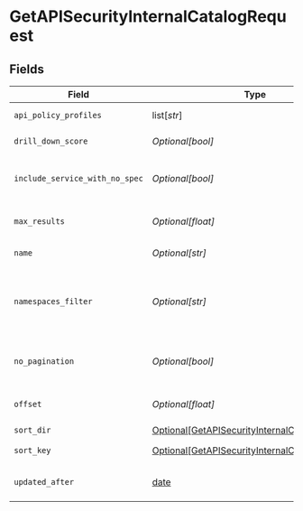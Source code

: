 # GetAPISecurityInternalCatalogRequest


## Fields

| Field                                                                                                             | Type                                                                                                              | Required                                                                                                          | Description                                                                                                       |
| ----------------------------------------------------------------------------------------------------------------- | ----------------------------------------------------------------------------------------------------------------- | ----------------------------------------------------------------------------------------------------------------- | ----------------------------------------------------------------------------------------------------------------- |
| `api_policy_profiles`                                                                                             | list[*str*]                                                                                                       | :heavy_minus_sign:                                                                                                | Names of the Api Policy Profiles                                                                                  |
| `drill_down_score`                                                                                                | *Optional[bool]*                                                                                                  | :heavy_minus_sign:                                                                                                | Return associated score                                                                                           |
| `include_service_with_no_spec`                                                                                    | *Optional[bool]*                                                                                                  | :heavy_minus_sign:                                                                                                | When false, only services with specs wikk be returned                                                             |
| `max_results`                                                                                                     | *Optional[float]*                                                                                                 | :heavy_minus_sign:                                                                                                | The number of entries to return (pagination)                                                                      |
| `name`                                                                                                            | *Optional[str]*                                                                                                   | :heavy_minus_sign:                                                                                                | the Api Catalog name filter                                                                                       |
| `namespaces_filter`                                                                                               | *Optional[str]*                                                                                                   | :heavy_minus_sign:                                                                                                | namespace filter. a base 64 representation of a list of NamespacesFilter definition object                        |
| `no_pagination`                                                                                                   | *Optional[bool]*                                                                                                  | :heavy_minus_sign:                                                                                                | When true, the pagination params will be ignored                                                                  |
| `offset`                                                                                                          | *Optional[float]*                                                                                                 | :heavy_minus_sign:                                                                                                | Return entries from this offset (pagination)                                                                      |
| `sort_dir`                                                                                                        | [Optional[GetAPISecurityInternalCatalogSortDir]](../../models/operations/getapisecurityinternalcatalogsortdir.md) | :heavy_minus_sign:                                                                                                | sorting direction                                                                                                 |
| `sort_key`                                                                                                        | [Optional[GetAPISecurityInternalCatalogSortKey]](../../models/operations/getapisecurityinternalcatalogsortkey.md) | :heavy_minus_sign:                                                                                                | the Api Catalog sort key                                                                                          |
| `updated_after`                                                                                                   | [date](https://docs.python.org/3/library/datetime.html#date-objects)                                              | :heavy_minus_sign:                                                                                                | Only Apis updated since this date                                                                                 |
